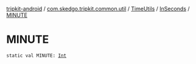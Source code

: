 [tripkit-android](../../../index.md) / [com.skedgo.tripkit.common.util](../../index.md) / [TimeUtils](../index.md) / [InSeconds](index.md) / [MINUTE](./-m-i-n-u-t-e.md)

# MINUTE

`static val MINUTE: `[`Int`](https://kotlinlang.org/api/latest/jvm/stdlib/kotlin/-int/index.html)